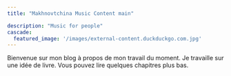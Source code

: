 ```yaml
---
title: "Makhnovtchina Music Content main"

description: "Music for people"
cascade:
  featured_image: '/images/external-content.duckduckgo.com.jpg'
---
```

Bienvenue sur mon blog à propos de mon travail du moment. Je travaille sur une idée de livre. Vous pouvez lire quelques chapitres plus bas.
